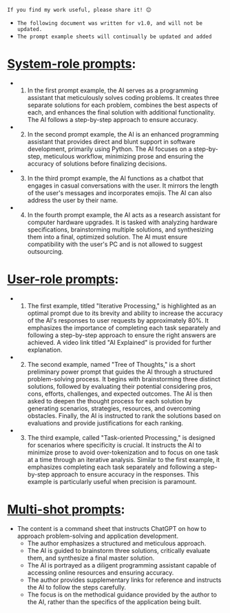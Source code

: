 `If you find my work useful, please share it! 😊`
- `The following document was written for v1.0, and will not be updated.`
- `The prompt example sheets will continually be updated and added`

# [System-role prompts](https://github.com/Daethyra/OpenAI-Utility-Toolkit/blob/Daethyra-patch-1/Blind%20Programming/System-Role_Prompts.md):

- 1. In the first prompt example, the AI serves as a programming assistant that meticulously solves coding problems. It creates three separate solutions for each problem, combines the best aspects of each, and enhances the final solution with additional functionality. The AI follows a step-by-step approach to ensure accuracy.

- 2. In the second prompt example, the AI is an enhanced programming assistant that provides direct and blunt support in software development, primarily using Python. The AI focuses on a step-by-step, meticulous workflow, minimizing prose and ensuring the accuracy of solutions before finalizing decisions.

- 3. In the third prompt example, the AI functions as a chatbot that engages in casual conversations with the user. It mirrors the length of the user's messages and incorporates emojis. The AI can also address the user by their name.

- 4. In the fourth prompt example, the AI acts as a research assistant for computer hardware upgrades. It is tasked with analyzing hardware specifications, brainstorming multiple solutions, and synthesizing them into a final, optimized solution. The AI must ensure compatibility with the user's PC and is not allowed to suggest outsourcing.


# [User-role prompts](https://github.com/Daethyra/OpenAI-Utility-Toolkit/blob/Daethyra-patch-1/Blind%20Programming/User-Role_Prompts.md):

- 1. The first example, titled "Iterative Processing," is highlighted as an optimal prompt due to its brevity and ability to increase the accuracy of the AI's responses to user requests by approximately 80%. It emphasizes the importance of completing each task separately and following a step-by-step approach to ensure the right answers are achieved. A video link titled "AI Explained" is provided for further explanation.

- 2. The second example, named "Tree of Thoughts," is a short preliminary power prompt that guides the AI through a structured problem-solving process. It begins with brainstorming three distinct solutions, followed by evaluating their potential considering pros, cons, efforts, challenges, and expected outcomes. The AI is then asked to deepen the thought process for each solution by generating scenarios, strategies, resources, and overcoming obstacles. Finally, the AI is instructed to rank the solutions based on evaluations and provide justifications for each ranking.

- 3. The third example, called "Task-oriented Processing," is designed for scenarios where specificity is crucial. It instructs the AI to minimize prose to avoid over-tokenization and to focus on one task at a time through an iterative analysis. Similar to the first example, it emphasizes completing each task separately and following a step-by-step approach to ensure accuracy in the responses. This example is particularly useful when precision is paramount.


# [Multi-shot prompts](https://github.com/Daethyra/OpenAI-Utility-Toolkit/blob/Daethyra-patch-1/Blind%20Programming/multi-shot-prompt-example.md):

- The content is a command sheet that instructs ChatGPT on how to approach problem-solving and application development. 
    - The author emphasizes a structured and meticulous approach.
    - The AI is guided to brainstorm three solutions, critically evaluate them, and synthesize a final master solution.
    - The AI is portrayed as a diligent programming assistant capable of accessing online resources and ensuring accuracy.
    - The author provides supplementary links for reference and instructs the AI to follow the steps carefully.
    - The focus is on the methodical guidance provided by the author to the AI, rather than the specifics of the application being built.
